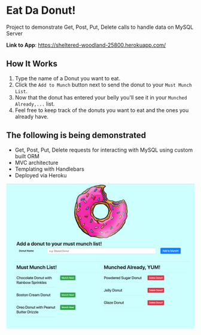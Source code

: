 # Eat Da Donut!

Project to demonstrate Get, Post, Put, Delete calls to handle data on MySQL Server

**Link to App**: https://sheltered-woodland-25800.herokuapp.com/

## How It Works
1. Type the name of a Donut you want to eat.
2. Click the `Add to Munch` button next to send the donut to your `Must Munch List`.
3. Now that the donut has entered your belly you'll see it in your `Munched Already,...` list.
4. Feel free to keep track of the donuts you want to eat and the ones you already have.

## The following is being demonstrated

- Get, Post, Put, Delete requests for interacting with MySQL using custom built ORM
- MVC architecture 
- Templating with Handlebars
- Deployed via Heroku

![Screnshot](https://raw.githubusercontent.com/Jack87/EatDaDonut/master/public/assets/img/eatDaDonutScreenshot.png)